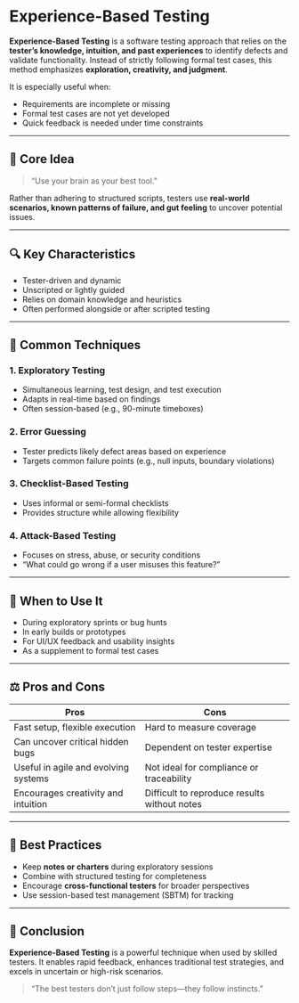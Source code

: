 # Experience-Based Testing

**Experience-Based Testing** is a software testing approach that relies on the **tester’s knowledge, intuition, and past experiences** to identify defects and validate functionality. Instead of strictly following formal test cases, this method emphasizes **exploration, creativity, and judgment**.

It is especially useful when:
- Requirements are incomplete or missing
- Formal test cases are not yet developed
- Quick feedback is needed under time constraints

---

## 🧠 Core Idea

> “Use your brain as your best tool.”

Rather than adhering to structured scripts, testers use **real-world scenarios, known patterns of failure, and gut feeling** to uncover potential issues.

---

## 🔍 Key Characteristics

- Tester-driven and dynamic
- Unscripted or lightly guided
- Relies on domain knowledge and heuristics
- Often performed alongside or after scripted testing

---

## 🧪 Common Techniques

### 1. **Exploratory Testing**
- Simultaneous learning, test design, and test execution
- Adapts in real-time based on findings
- Often session-based (e.g., 90-minute timeboxes)

### 2. **Error Guessing**
- Tester predicts likely defect areas based on experience
- Targets common failure points (e.g., null inputs, boundary violations)

### 3. **Checklist-Based Testing**
- Uses informal or semi-formal checklists
- Provides structure while allowing flexibility

### 4. **Attack-Based Testing**
- Focuses on stress, abuse, or security conditions
- “What could go wrong if a user misuses this feature?”

---

## 🎯 When to Use It

- During exploratory sprints or bug hunts
- In early builds or prototypes
- For UI/UX feedback and usability insights
- As a supplement to formal test cases

---

## ⚖️ Pros and Cons

| Pros                                  | Cons                                       |
|---------------------------------------|--------------------------------------------|
| Fast setup, flexible execution        | Hard to measure coverage                   |
| Can uncover critical hidden bugs      | Dependent on tester expertise              |
| Useful in agile and evolving systems  | Not ideal for compliance or traceability   |
| Encourages creativity and intuition   | Difficult to reproduce results without notes|

---

## 🧩 Best Practices

- Keep **notes or charters** during exploratory sessions
- Combine with structured testing for completeness
- Encourage **cross-functional testers** for broader perspectives
- Use session-based test management (SBTM) for tracking

---

## 📌 Conclusion

**Experience-Based Testing** is a powerful technique when used by skilled testers. It enables rapid feedback, enhances traditional test strategies, and excels in uncertain or high-risk scenarios.

> “The best testers don’t just follow steps—they follow instincts.”